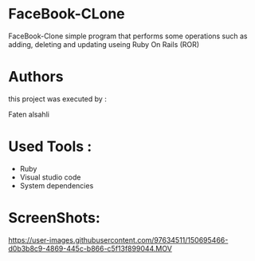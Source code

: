 
# FaceBook-CLone
FaceBook-Clone simple program that performs some operations such as adding, deleting and updating useing Ruby On Rails (ROR)

# Authors
this project was executed by :

Faten alsahli



# Used Tools :
* Ruby
* Visual studio code 
* System dependencies

# ScreenShots:


https://user-images.githubusercontent.com/97634511/150695466-d0b3b8c9-4869-445c-b866-c5f13f899044.MOV

